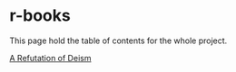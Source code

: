 # r-books

This page hold the table of contents for the whole project.

<!--
## Letters to Mohammed

[letters-to-mohammed](letters-to-mohammed)

-->

[A Refutation of Deism](a-refutation-of-deism.md)